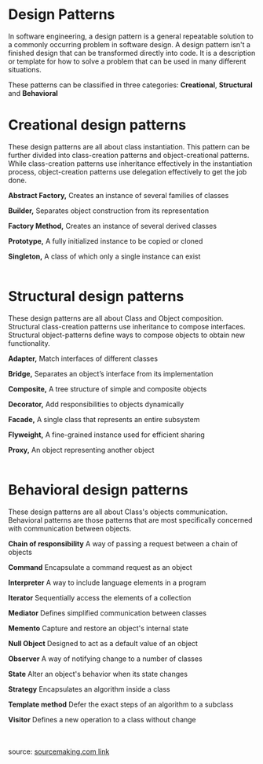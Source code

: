 Design Patterns
===============================================

In software engineering, a design pattern is a general repeatable solution to a commonly occurring problem in software design. A design pattern isn't a finished design that can be transformed directly into code. It is a description or template for how to solve a problem that can be used in many different situations.<br>

These patterns can be classified in three categories: <b>Creational</b>, <b>Structural</b> and <b>Behavioral</b><br>


Creational design patterns
===============================================

These design patterns are all about class instantiation. This pattern can be further divided into class-creation patterns and object-creational patterns. While class-creation patterns use inheritance effectively in the instantiation process, object-creation patterns use delegation effectively to get the job done.

<b>Abstract Factory,</b>
Creates an instance of several families of classes <br>

<b>Builder,</b>
Separates object construction from its representation<br>

<b>Factory Method,</b>
Creates an instance of several derived classes<br>

<b>Prototype,</b>
A fully initialized instance to be copied or cloned<br>

<b>Singleton,</b>
A class of which only a single instance can exist<br><br>


Structural design patterns
===============================================

These design patterns are all about Class and Object composition. Structural class-creation patterns use inheritance to compose interfaces. Structural object-patterns define ways to compose objects to obtain new functionality.


<b>Adapter,</b>
Match interfaces of different classes<br>

<b>Bridge,</b>
Separates an object’s interface from its implementation<br>

<b>Composite,</b>
A tree structure of simple and composite objects<br>

<b>Decorator,</b>
Add responsibilities to objects dynamically<br>

<b>Facade,</b>
A single class that represents an entire subsystem<br>

<b>Flyweight,</b>
A fine-grained instance used for efficient sharing<br>

<b>Proxy,</b>
An object representing another object<br><br>


Behavioral design patterns
===============================================

These design patterns are all about Class's objects communication. Behavioral patterns are those patterns that are most specifically concerned with communication between objects.


<b>Chain of responsibility</b>
A way of passing a request between a chain of objects<br>

<b>Command</b>
Encapsulate a command request as an object<br>

<b>Interpreter</b>
A way to include language elements in a program<br>

<b>Iterator</b>
Sequentially access the elements of a collection<br>

<b>Mediator</b>
Defines simplified communication between classes<br>

<b>Memento</b>
Capture and restore an object's internal state<br>

<b>Null Object</b>
Designed to act as a default value of an object<br>

<b>Observer</b>
A way of notifying change to a number of classes<br>

<b>State</b>
Alter an object's behavior when its state changes<br>

<b>Strategy</b>
Encapsulates an algorithm inside a class<br>

<b>Template method</b>
Defer the exact steps of an algorithm to a subclass<br>

<b>Visitor</b>
Defines a new operation to a class without change<br><br><br>

source: [sourcemaking.com link](https://sourcemaking.com/design_patterns)



